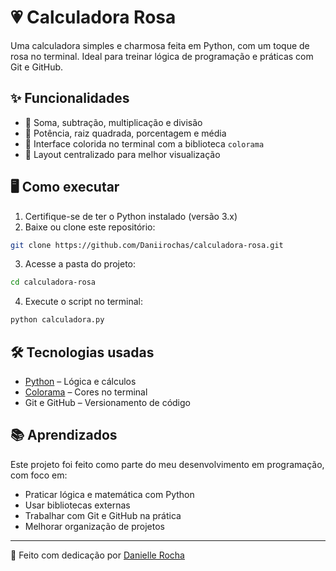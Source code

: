 # 💗 Calculadora Rosa

Uma calculadora simples e charmosa feita em Python, com um toque de rosa no terminal. Ideal para treinar lógica de programação e práticas com Git e GitHub.

## ✨ Funcionalidades

- 📌 Soma, subtração, multiplicação e divisão  
- 🔢 Potência, raiz quadrada, porcentagem e média  
- 🎨 Interface colorida no terminal com a biblioteca `colorama`  
- 🎯 Layout centralizado para melhor visualização  

## 🖥️ Como executar

1. Certifique-se de ter o Python instalado (versão 3.x)
2. Baixe ou clone este repositório:

```bash
git clone https://github.com/Daniirochas/calculadora-rosa.git
````

3. Acesse a pasta do projeto:

```bash
cd calculadora-rosa
```

4. Execute o script no terminal:

```bash
python calculadora.py
```

## 🛠 Tecnologias usadas

* [Python](https://www.python.org/) – Lógica e cálculos
* [Colorama](https://pypi.org/project/colorama/) – Cores no terminal
* Git e GitHub – Versionamento de código

## 📚 Aprendizados

Este projeto foi feito como parte do meu desenvolvimento em programação, com foco em:

* Praticar lógica e matemática com Python
* Usar bibliotecas externas
* Trabalhar com Git e GitHub na prática
* Melhorar organização de projetos

---

💖 Feito com dedicação por [Danielle Rocha](https://github.com/Daniirochas)

````
